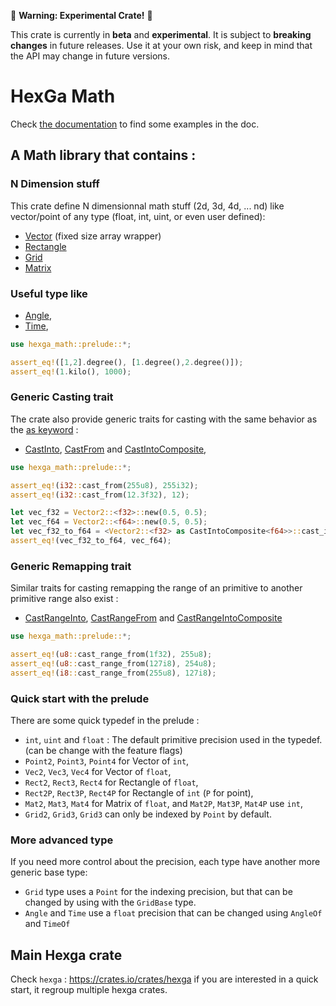 🚧 **Warning: Experimental Crate!** 🚧

This crate is currently in **beta** and **experimental**.
It is subject to **breaking changes** in future releases.
Use it at your own risk, and keep in mind that the API may change in future versions.

# HexGa Math

Check [the documentation](https://docs.rs/hexga_math/latest/hexga_math/) to find some examples in the doc.

## A Math library that contains :

### N Dimension stuff

This crate define N dimensionnal math stuff (2d, 3d, 4d, ... nd) like vector/point of any type (float, int, uint, or even user defined):

- [Vector](https://docs.rs/hexga_math/latest/hexga_math/vector/index.html) (fixed size array wrapper)
- [Rectangle](https://docs.rs/hexga_math/latest/hexga_math/rectangle/struct.RectangleBase.html)
- [Grid](https://docs.rs/hexga_math/latest/hexga_math/grid/index.html)
- [Matrix](https://docs.rs/hexga_math/latest/hexga_math/matrix/index.html)

### Useful type like
- [Angle](https://docs.rs/hexga_math/latest/hexga_math/angle/struct.AngleOf.html),
- [Time](https://docs.rs/hexga_math/latest/hexga_math/time/struct.TimeOf.html),

```rust
use hexga_math::prelude::*;

assert_eq!([1,2].degree(), [1.degree(),2.degree()]);
assert_eq!(1.kilo(), 1000);
```

### Generic Casting trait
The crate also provide generic traits for casting with the same behavior as the [as keyword](https://practice.course.rs/type-conversions/as.html) :
- [CastInto](https://docs.rs/hexga_math/latest/hexga_math/number/trait.CastInto.html), [CastFrom](https://docs.rs/hexga_math/latest/hexga_math/number/trait.CastFrom.html) and [CastIntoComposite](https://docs.rs/hexga_math/latest/hexga_math/number/trait.CastIntoComposite.html),

```rust
use hexga_math::prelude::*;

assert_eq!(i32::cast_from(255u8), 255i32);
assert_eq!(i32::cast_from(12.3f32), 12);

let vec_f32 = Vector2::<f32>::new(0.5, 0.5);
let vec_f64 = Vector2::<f64>::new(0.5, 0.5);
let vec_f32_to_f64 = <Vector2::<f32> as CastIntoComposite<f64>>::cast_into_composite(vec_f32);
assert_eq!(vec_f32_to_f64, vec_f64);
```

### Generic Remapping trait
Similar traits for casting remapping the range of an primitive to another primitive range also exist :
- [CastRangeInto](https://docs.rs/hexga_math/latest/hexga_math/number/trait.CastRangeInto.html), [CastRangeFrom](https://docs.rs/hexga_math/latest/hexga_math/number/trait.CastRangeFrom.html) and [CastRangeIntoComposite](https://docs.rs/hexga_math/latest/hexga_math/number/trait.CastRangeIntoComposite.html)

```rust
use hexga_math::prelude::*;

assert_eq!(u8::cast_range_from(1f32), 255u8);
assert_eq!(u8::cast_range_from(127i8), 254u8);
assert_eq!(i8::cast_range_from(255u8), 127i8);
```


### Quick start with the prelude

There are some quick typedef in the prelude :
- `int`, `uint` and `float`  : The default primitive precision used in the typedef. (can be change with the feature flags)
- `Point2`, `Point3`, `Point4` for Vector of `int`,
- `Vec2`, `Vec3`, `Vec4` for Vector of `float`,
- `Rect2`, `Rect3`, `Rect4` for Rectangle of `float`,
- `Rect2P`, `Rect3P`, `Rect4P` for Rectangle of `int` (`P` for point),
- `Mat2`, `Mat3`, `Mat4` for Matrix of `float`, and `Mat2P`, `Mat3P`, `Mat4P` use `int`,
- `Grid2`, `Grid3`, `Grid3` can only be indexed by `Point` by default.


### More advanced type

If you need more control about the precision, each type have another more generic base type:

- `Grid` type uses a `Point` for the indexing precision, but that can be changed by using with the `GridBase` type.
- `Angle` and `Time` use a `float` precision that can be changed using `AngleOf` and `TimeOf`

## Main Hexga crate

Check `hexga` : https://crates.io/crates/hexga if you are interested in a quick start, it regroup multiple hexga crates.